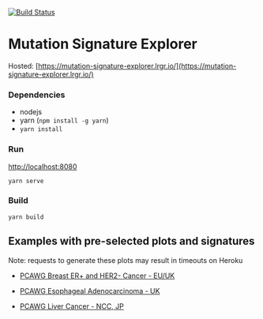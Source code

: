 [![Build Status](https://travis-ci.org/lrgr/mutation-signature-explorer.svg?branch=master)](https://travis-ci.org/lrgr/mutation-signature-explorer)

# Mutation Signature Explorer

Hosted: [https://mutation-signature-explorer.lrgr.io/](https://mutation-signature-explorer.lrgr.io/)

### Dependencies
- nodejs
- yarn (`npm install -g yarn`)
- `yarn install`

### Run
[http://localhost:8080](http://localhost:8080)
```
yarn serve
```

### Build
```
yarn build
```

## Examples with pre-selected plots and signatures
Note: requests to generate these plots may result in timeouts on Heroku

- [PCAWG Breast ER+ and HER2- Cancer - EU/UK](http://localhost:8080/#{%22data%22:{%22sources%22:[%22PCAWG-BRCA-EU%22],%22signatures%22:[%22COSMIC%201%22,%22COSMIC%202%22,%22COSMIC%203%22,%22COSMIC%205%22,%22COSMIC%206%22,%22COSMIC%208%22,%22COSMIC%2013%22,%22COSMIC%2017%22,%22COSMIC%2018%22,%22COSMIC%2020%22,%22COSMIC%2026%22,%22COSMIC%2030%22]},%22plots%22:[{%22type%22:%22ExposuresPlot%22,%22options%22:{}},{%22type%22:%22KataegisPlot%22,%22options%22:{}},{%22type%22:%22RainfallPlot%22,%22options%22:{%22proj_id%22:%22PCAWG-BRCA-EU%22,%22donor_id%22:%22DO218605%22}},{%22type%22:%22RainfallPlot%22,%22options%22:{%22proj_id%22:%22PCAWG-BRCA-EU%22,%22donor_id%22:%22DO220824%22}},{%22type%22:%22RainfallPlot%22,%22options%22:{%22proj_id%22:%22PCAWG-BRCA-EU%22,%22donor_id%22:%22DO218173%22}},{%22type%22:%22SignatureGenomeBinsPlot%22,%22options%22:{}}],%22chr%22:{%22value%22:%226%22,%22start%22:0,%22end%22:171115067}})

- [PCAWG Esophageal Adenocarcinoma - UK](http://localhost:8080/#{%22data%22:{%22sources%22:[%22PCAWG-ESAD-UK%22],%22signatures%22:[%22COSMIC%201%22,%22COSMIC%202%22,%22COSMIC%204%22,%22COSMIC%205%22,%22COSMIC%206%22,%22COSMIC%2017%22],%22chromosome%22:%226%22,%22regionWidth%22:1000000},%22plots%22:[{%22type%22:%22ExposuresPlot%22,%22options%22:{}},{%22type%22:%22KataegisPlot%22,%22options%22:{}},{%22type%22:%22SignatureGenomeBinsPlot%22,%22options%22:{}},{%22type%22:%22RainfallPlot%22,%22options%22:{%22proj_id%22:%22PCAWG-ESAD-UK%22,%22donor_id%22:%22DO50307%22}}],%22chr%22:{%22value%22:%226%22,%22start%22:0,%22end%22:171115067}})

- [PCAWG Liver Cancer - NCC, JP](http://localhost:8080/#{%22data%22:{%22sources%22:[%22PCAWG-LINC-JP%22],%22signatures%22:[%22COSMIC%201%22,%22COSMIC%204%22,%22COSMIC%205%22,%22COSMIC%206%22,%22COSMIC%2012%22,%22COSMIC%2016%22,%22COSMIC%2017%22,%22COSMIC%2022%22,%22COSMIC%2023%22,%22COSMIC%2024%22]},%22plots%22:[{%22type%22:%22ExposuresPlot%22,%22options%22:{}},{%22type%22:%22KataegisPlot%22,%22options%22:{}},{%22type%22:%22RainfallPlot%22,%22options%22:{%22proj_id%22:%22PCAWG-LINC-JP%22,%22donor_id%22:%22DO45029%22}},{%22type%22:%22RainfallPlot%22,%22options%22:{%22proj_id%22:%22PCAWG-LINC-JP%22,%22donor_id%22:%22DO45047%22}},{%22type%22:%22RainfallPlot%22,%22options%22:{%22proj_id%22:%22PCAWG-LINC-JP%22,%22donor_id%22:%22DO45051%22}}],%22chr%22:{%22value%22:%224%22,%22start%22:0,%22end%22:191154276}})